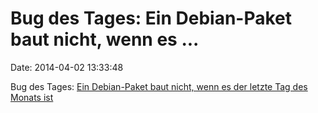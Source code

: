 Bug des Tages: Ein Debian-Paket baut nicht, wenn es \...
========================================================

Date: 2014-04-02 13:33:48

Bug des Tages: [Ein Debian-Paket baut nicht, wenn es der letzte Tag des
Monats ist](https://bugs.debian.org/cgi-bin/bugreport.cgi?bug=743238)
